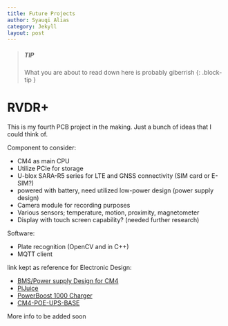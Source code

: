 ```yaml
---
title: Future Projects
author: Syauqi Alias
category: Jekyll
layout: post
---
```


> ##### TIP
>
> What you are about to read down here is probably giberrish 
{: .block-tip }

# RVDR+ 

This is my fourth PCB project in the making. Just a bunch of ideas that I could think of. 

Component to consider: 

- CM4 as main CPU
- Utilize PCIe for storage
- U-blox SARA-R5 series for LTE and GNSS connectivity (SIM card or E-SIM?)
- powered with battery, need utilized low-power design (power supply design) 
- Camera module for recording purposes
- Various sensors; temperature, motion, proximity, magnetometer
- Display with touch screen capability? (needed further research)

Software:
- Plate recognition (OpenCV and in C++)
- MQTT client 

link kept as reference for Electronic Design: 
- [BMS/Power supply Design for CM4 ](https://forum.core-electronics.com.au/t/bms-power-supply-design-for-safely-powering-cm4-from-battery/9931/4)
- [PiJuice](https://github.com/PiSupply/PiJuice/tree/master)
- [PowerBoost 1000 Charger](https://www.adafruit.com/product/2465)
- [CM4-POE-UPS-BASE](https://www.waveshare.com/wiki/CM4-POE-UPS-BASE)

More info to be added soon